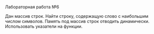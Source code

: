 Лабораторная работа №6

Дан массив строк. Найти строку, содержащую слово с наибольшим  числом символов. Память под массив строк отводить динамически. Использовать указатели на функции.

